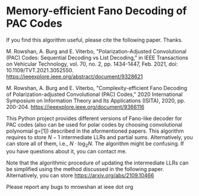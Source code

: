 # Memory-efficient Fano Decoding of PAC Codes

If you find this algorithm useful, please cite the following paper. Thanks.

M. Rowshan, A. Burg and E. Viterbo, "Polarization-Adjusted Convolutional (PAC) Codes: Sequential Decoding vs List Decoding," in IEEE Transactions on Vehicular Technology, vol. 70, no. 2, pp. 1434-1447, Feb. 2021, doi: 10.1109/TVT.2021.3052550.
https://ieeexplore.ieee.org/abstract/document/9328621

M. Rowshan, A. Burg and E. Viterbo, "Complexity-efficient Fano Decoding of Polarization-adjusted Convolutional (PAC) Codes," 2020 International Symposium on Information Theory and Its Applications (ISITA), 2020, pp. 200-204.
https://ieeexplore.ieee.org/document/9366116

This Python project provides different versions of Fano-like decoder for PAC codes (also can be used for polar codes by choosing convolutional polynomial g=[1]) described in the aformentioned papers.
This algorithm requires to store $N-1$ intermediate LLRs and partial sums. Alternatively, you can store all of them, i.e., $N \cdot \log_2 N$.
The algorithm might be confusing. If you have questions about it, you can contact me.

Note that the algorithmic procedure of updating the intermediate LLRs can be simplified using the method discussed in the following paper. Alternatively, you can store
https://arxiv.org/abs/2109.10466


Please report any bugs to mrowshan at ieee dot org
